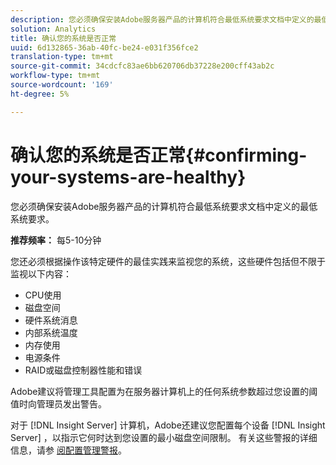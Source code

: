 ```yaml
---
description: 您必须确保安装Adobe服务器产品的计算机符合最低系统要求文档中定义的最低系统要求。
solution: Analytics
title: 确认您的系统是否正常
uuid: 6d132865-36ab-40fc-be24-e031f356fce2
translation-type: tm+mt
source-git-commit: 34cdcfc83ae6bb620706db37228e200cff43ab2c
workflow-type: tm+mt
source-wordcount: '169'
ht-degree: 5%

---
```



# 确认您的系统是否正常{#confirming-your-systems-are-healthy}

您必须确保安装Adobe服务器产品的计算机符合最低系统要求文档中定义的最低系统要求。

**推荐频率：** 每5-10分钟

您还必须根据操作该特定硬件的最佳实践来监视您的系统，这些硬件包括但不限于监视以下内容：

* CPU使用
* 磁盘空间
* 硬件系统消息
* 内部系统温度
* 内存使用
* 电源条件
* RAID或磁盘控制器性能和错误

Adobe建议将管理工具配置为在服务器计算机上的任何系统参数超过您设置的阈值时向管理员发出警告。

对于 [!DNL Insight Server] 计算机，Adobe还建议您配置每个设备 [!DNL Insight Server] ，以指示它何时达到您设置的最小磁盘空间限制。 有关这些警报的详细信息，请参 [阅配置管理警报](../../../home/c-inst-svr/c-admin-inst-svr/t-config-adm-alrts.md#task-0858f588da4941aa9d4952f6592681aa)。
